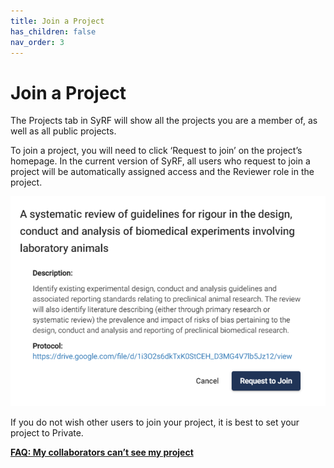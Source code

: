 ```yaml
---
title: Join a Project
has_children: false
nav_order: 3
---
```


# Join a Project

The Projects tab in SyRF will show all the projects you are a member of, as well as all public projects. 

To join a project, you will need to click ‘Request to join’ on the project’s homepage. In the current version of SyRF, all users who request to join a project will be automatically assigned access and the Reviewer role in the project.

![alt text](figs/Fig_Request_to_join.png)

If you do not wish other users to join your project, it is best to set your project to Private.

[**FAQ: My collaborators can’t see my project**](https://syrf.org.uk/faq)
